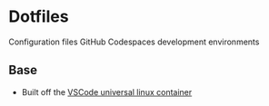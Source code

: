 # Dotfiles

Configuration files GitHub Codespaces development environments

## Base
- Built off the [VSCode universal linux container](https://github.com/microsoft/vscode-dev-containers/tree/main/containers/codespaces-linux)